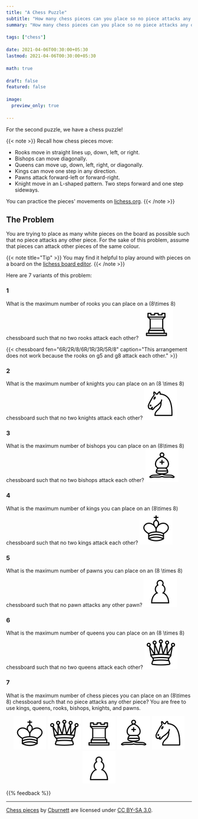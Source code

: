 ```yaml
---
title: "A Chess Puzzle"
subtitle: "How many chess pieces can you place so no piece attacks any other piece?"
summary: "How many chess pieces can you place so no piece attacks any other piece?"

tags: ["chess"]

date: 2021-04-06T00:30:00+05:30
lastmod: 2021-04-06T00:30:00+05:30

math: true

draft: false
featured: false

image:
  preview_only: true

---
```



For the second puzzle, we have a chess puzzle!

{{< note >}}
Recall how chess pieces move:
- Rooks move in straight lines up, down, left, or right. 
- Bishops can move diagonally. 
- Queens can move up, down, left, right, or diagonally. 
- Kings can move one step in any direction. 
- Pawns attack forward-left or forward-right.
- Knight move in an L-shaped pattern. Two steps forward and one step sideways.

You can practice the pieces' movements on [lichess.org](https://lichess.org/learn).
{{< /note >}}

## The Problem
You are trying to place as many white pieces on the board as possible such that no piece attacks any other piece. 
For the sake of this problem, assume that pieces can attack other pieces of the same colour. 

{{< note title="Tip" >}}
You may find it helpful to play around with pieces on a board on the [lichess board editor](https://lichess.org/editor/8/8/8/8/8/8/8/8_w_-_-_0_1).
{{< /note >}}

Here are 7 variants of this problem:

### 1
What is the maximum number of rooks you can place on a \(8\times 8\) chessboard such that no two rooks attack each other?
<img src="white-rook.svg" class="float-right"/>

{{< chessboard fen="6R/2R/8/6R/1R/3R/5R/8" caption="This arrangement does not work because the rooks on g5 and g8 attack each other." >}}

### 2
What is the maximum number of knights you can place on an \(8 \times 8\) chessboard such that no two knights attack each other? 
<img src="white-knight.svg" class="float-right"/>


### 3
What is the maximum number of bishops you can place on an \(8\times 8\) chessboard such that no two bishops attack each other?
<img src="white-bishop.svg" class="float-right"/>

### 4
What is the maximum number of kings you can place on an \(8\times 8\) chessboard such that no two kings attack each other?
<img src="white-king.svg" class="float-right"/>

### 5
What is the maximum number of pawns you can place on an \(8 \times 8\) chessboard such that no pawn attacks any other pawn? 
<img src="white-pawn.svg" class="float-right"/>

### 6
What is the maximum number of queens you can place on an \(8 \times 8\) chessboard such that no two queens attack each other? 
<img src="white-queen.svg" class="float-right"/>



### 7
What is the maximum number of chess pieces you can place on an \(8\times 8\) chessboard such that no piece attacks any other piece? You are free to use kings, queens, rooks, bishops, knights, and pawns. 
<div align=center>
<img src="white-king.svg"/>
<img src="white-queen.svg"/>
<img src="white-rook.svg"/>
<img src="white-bishop.svg"/>
<img src="white-knight.svg"/>
<img src="white-pawn.svg"/>
</div>



{{% feedback %}}

---

[Chess pieces](https://commons.wikimedia.org/wiki/Category:SVG_chess_pieces) by [Cburnett](https://en.wikipedia.org/wiki/User:Cburnett) are licensed under [CC BY-SA 3.0](https://creativecommons.org/licenses/by-sa/3.0/deed.en). 
